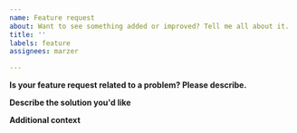 ```yaml
---
name: Feature request
about: Want to see something added or improved? Tell me all about it.
title: ''
labels: feature
assignees: marzer

---
```


<!--
    Replace the HTML comments below with the requested information.
    Please DO NOT delete this template and roll your own!

    Thanks for contributing!
-->



**Is your feature request related to a problem? Please describe.**
<!--
    "I'd like a way to Fooify all Bars in one go. Currently I have to iterate through them and
    do it individually myself, which is cumbersome.
-->



**Describe the solution you'd like**
<!--
    A helper function like fooify_all_bars() would be great.
-->




**Additional context**
<!--
    Add any other context or screenshots about the feature request here.
-->
